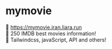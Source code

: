 # mymovie
🤞 https://mymovie.iran.liara.run
<br>
🤞 250 IMDB best movies information!
<br>
🤞 Tailwindcss, javaScript, API and others!
